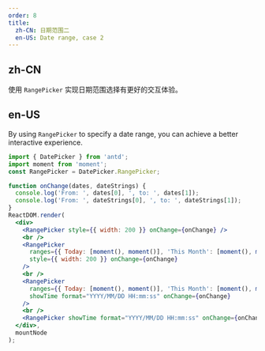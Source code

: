 ```yaml
---
order: 8
title:
  zh-CN: 日期范围二
  en-US: Date range, case 2
---
```


## zh-CN

使用 `RangePicker` 实现日期范围选择有更好的交互体验。

## en-US

By using `RangePicker` to specify a date range, you can achieve a better interactive experience.



````jsx
import { DatePicker } from 'antd';
import moment from 'moment';
const RangePicker = DatePicker.RangePicker;

function onChange(dates, dateStrings) {
  console.log('From: ', dates[0], ', to: ', dates[1]);
  console.log('From: ', dateStrings[0], ', to: ', dateStrings[1]);
}
ReactDOM.render(
  <div>
    <RangePicker style={{ width: 200 }} onChange={onChange} />
    <br />
    <RangePicker
      ranges={{ Today: [moment(), moment()], 'This Month': [moment(), moment().endOf('month')] }}
      style={{ width: 200 }} onChange={onChange}
    />
    <br />
    <RangePicker
      ranges={{ Today: [moment(), moment()], 'This Month': [moment(), moment().endOf('month')] }}
      showTime format="YYYY/MM/DD HH:mm:ss" onChange={onChange}
    />
    <br />
    <RangePicker showTime format="YYYY/MM/DD HH:mm:ss" onChange={onChange} />
  </div>,
  mountNode
);
````
